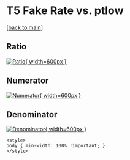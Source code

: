 # T5 Fake Rate vs. ptlow

[[back to main](./)]



## Ratio

[![Ratio](../mtv/var/T5_fakerate_ptlow.png){ width=600px }](../mtv/var/T5_fakerate_ptlow.pdf)

## Numerator

[![Numerator](../mtv/num/T5_fakerate_ptlow_num.png){ width=600px }](../mtv/num/T5_fakerate_ptlow_num.pdf)

## Denominator

[![Denominator](../mtv/den/T5_fakerate_ptlow_den.png){ width=600px }](../mtv/den/T5_fakerate_ptlow_den.pdf)


``` {=html}
<style>
body { min-width: 100% !important; }
</style>
```
